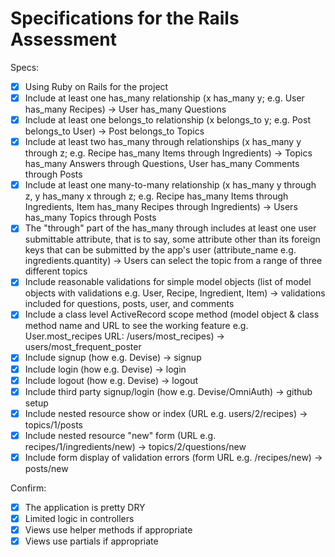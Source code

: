 # Specifications for the Rails Assessment

Specs:
- [x] Using Ruby on Rails for the project
- [x] Include at least one has_many relationship (x has_many y; e.g. User has_many Recipes) -> User has_many Questions
- [x] Include at least one belongs_to relationship (x belongs_to y; e.g. Post belongs_to User) -> Post belongs_to Topics
- [x] Include at least two has_many through relationships (x has_many y through z; e.g. Recipe has_many Items through Ingredients) -> Topics has_many Answers through Questions, User has_many Comments through Posts 
- [x] Include at least one many-to-many relationship (x has_many y through z, y has_many x through z; e.g. Recipe has_many Items through Ingredients, Item has_many Recipes through Ingredients) ->  Users has_many Topics through Posts
- [x] The "through" part of the has_many through includes at least one user submittable attribute, that is to say, some attribute other than its foreign keys that can be submitted by the app's user (attribute_name e.g. ingredients.quantity) -> Users can select the topic from a range of three different topics 
- [x] Include reasonable validations for simple model objects (list of model objects with validations e.g. User, Recipe, Ingredient, Item) -> validations included for questions, posts, user, and comments 
- [x] Include a class level ActiveRecord scope method (model object & class method name and URL to see the working feature e.g. User.most_recipes URL: /users/most_recipes) -> users/most_frequent_poster
- [x] Include signup (how e.g. Devise) -> signup 
- [x] Include login (how e.g. Devise) -> login 
- [x] Include logout (how e.g. Devise) -> logout 
- [x] Include third party signup/login (how e.g. Devise/OmniAuth) -> github setup
- [x] Include nested resource show or index (URL e.g. users/2/recipes) -> topics/1/posts 
- [x] Include nested resource "new" form (URL e.g. recipes/1/ingredients/new) -> topics/2/questions/new
- [x] Include form display of validation errors (form URL e.g. /recipes/new) -> posts/new

Confirm:
- [x] The application is pretty DRY
- [x] Limited logic in controllers
- [x] Views use helper methods if appropriate
- [x] Views use partials if appropriate
